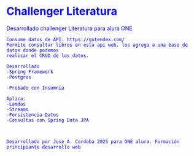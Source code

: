 <span style="color:blue"> 

# Challenger Literatura
 Desarrollado challenger Literatura para alura ONE
 
    Consume datos de API: https://gutendex.com/
    Permite consultar libros en esta api web. los agrega a una base de datos donde podemos
    realizar el CRUD de los datos.

    Desarrollado 
    -Spring Framework
    -Postgres

    -Probado con Insomnia

    Aplica:
    -Lamdas
    -Streams
    -Persistencia Datos
    -Consultas con Spring Data JPA
    


    Desarrollado por Jose A. Cordoba 2025 para ONE alura. Formación principiante desarrollo web
</span>
